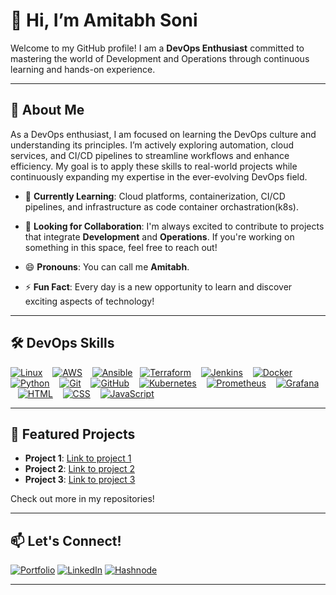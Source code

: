 # 👋 Hi, I’m Amitabh Soni

Welcome to my GitHub profile! I am a **DevOps Enthusiast** committed to mastering the world of Development and Operations through continuous learning and hands-on experience.

---

## 🚀 About Me

As a DevOps enthusiast, I am focused on learning the DevOps culture and understanding its principles. I’m actively exploring automation, cloud services, and CI/CD pipelines to streamline workflows and enhance efficiency. My goal is to apply these skills to real-world projects while continuously expanding my expertise in the ever-evolving DevOps field.

- 🌱 **Currently Learning**: Cloud platforms, containerization, CI/CD pipelines, and infrastructure as code container orchastration(k8s).
- 🤝 **Looking for Collaboration**: I'm always excited to contribute to projects that integrate **Development** and **Operations**. If you're working on something in this space, feel free to reach out!

- 😄 **Pronouns**: You can call me **Amitabh**.
- ⚡ **Fun Fact**: Every day is a new opportunity to learn and discover exciting aspects of technology!

---

## 🛠️ DevOps Skills

[![Linux](https://skillicons.dev/icons?i=linux)](https://skillicons.dev) &nbsp;&nbsp;
[![AWS](https://skillicons.dev/icons?i=aws)](https://skillicons.dev) &nbsp;&nbsp;
[![Ansible](https://skillicons.dev/icons?i=ansible)](https://skillicons.dev) &nbsp;
[![Terraform](https://skillicons.dev/icons?i=terraform)](https://skillicons.dev) &nbsp;&nbsp;
[![Jenkins](https://skillicons.dev/icons?i=jenkins)](https://skillicons.dev) &nbsp;&nbsp;
[![Docker](https://skillicons.dev/icons?i=docker)](https://skillicons.dev) &nbsp;&nbsp;
[![Python](https://skillicons.dev/icons?i=python)](https://skillicons.dev) &nbsp;&nbsp;
[![Git](https://skillicons.dev/icons?i=git)](https://skillicons.dev) &nbsp;&nbsp;
[![GitHub](https://skillicons.dev/icons?i=github)](https://skillicons.dev) &nbsp;&nbsp;
[![Kubernetes](https://skillicons.dev/icons?i=kubernetes)](https://skillicons.dev) &nbsp;&nbsp;
[![Prometheus](https://skillicons.dev/icons?i=prometheus)](https://skillicons.dev) &nbsp;&nbsp;
[![Grafana](https://skillicons.dev/icons?i=grafana)](https://skillicons.dev) &nbsp;&nbsp;
[![HTML](https://skillicons.dev/icons?i=html)](https://skillicons.dev) &nbsp;&nbsp;
[![CSS](https://skillicons.dev/icons?i=css)](https://skillicons.dev) &nbsp;&nbsp;
[![JavaScript](https://skillicons.dev/icons?i=javascript)](https://skillicons.dev)

---

## 🌟 Featured Projects

- **Project 1**: [Link to project 1](#)
- **Project 2**: [Link to project 2](#)
- **Project 3**: [Link to project 3](#)

Check out more in my repositories!

---

## 📫 Let's Connect!

[![Portfolio](https://img.shields.io/badge/Portfolio-00A98F?style=for-the-badge)](https://amitabh.engineer/)
[![LinkedIn](https://img.shields.io/badge/LinkedIn-0077B5?style=for-the-badge&logo=linkedin&logoColor=white)](https://linkedin.com/in/amitabh-soni-devops)
[![Hashnode](https://img.shields.io/badge/Hashnode-2962FF?style=for-the-badge&logo=hashnode&logoColor=white)](https://amitabhdevops.hashnode.dev/)

---
